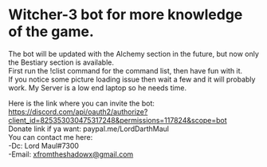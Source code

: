 # Witcher-3 bot for more knowledge of the game.  
The bot will be updated with the Alchemy section in the future, but now only the Bestiary section is available.  
First run the !clist command for the command list, then have fun with it.  
If you notice some picture loading issue then wait a few and it will probably work. My Server is a low end laptop so he needs time.  

Here is the link where you can invite the bot:  https://discord.com/api/oauth2/authorize?client_id=825353030475317248&permissions=117824&scope=bot  
Donate link if ya want: paypal.me/LordDarthMaul  
You can contact me here:   
  -Dc: Lord Maul#7300  
  -Email: xfromtheshadowx@gmail.com

